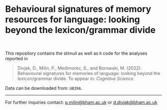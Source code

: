 # Behavioural signatures of memory resources for language: looking beyond the lexicon/grammar divide

<br>

This repository contains the stimuli as well as `R` code for the analyses reported in

> Divjak, D., Milin, P., Medimorec, S., and Borowski, M. (2022). Behavioural signatures for memories of language: looking beyond the lexicon/grammar divide. To appear in: *Cognitive Science*.

Data can be downloaded from: `UBIRA`.

- - -

For further inquiries contact: p.milin@bham.ac.uk or d.divjak@bham.ac.uk
